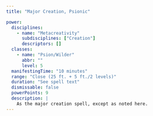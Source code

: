 ```yaml
---
title: "Major Creation, Psionic"

power:
  disciplines:
    - name: "Metacreativity"
      subdisciplines: ["Creation"]
      descriptors: []
  classes:
    - name: "Psion/Wilder"
      abbr: ""
      level: 5
  manifestingTime: "10 minutes"
  range: "Close (25 ft. + 5 ft./2 levels)"
  duration: "See spell text"
  dismissable: false
  powerPoints: 9
  description: |
    As the major creation spell, except as noted here.
---
```

